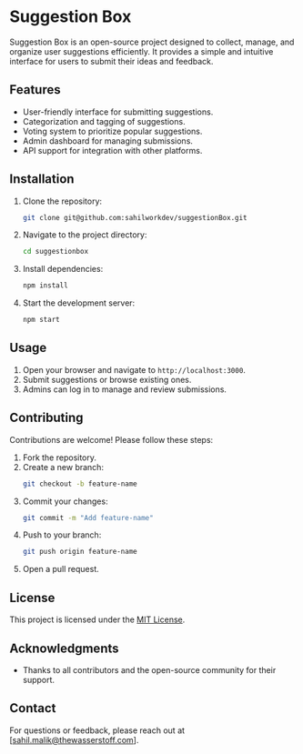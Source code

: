 # Suggestion Box

Suggestion Box is an open-source project designed to collect, manage, and organize user suggestions efficiently. It provides a simple and intuitive interface for users to submit their ideas and feedback.

## Features

- User-friendly interface for submitting suggestions.
- Categorization and tagging of suggestions.
- Voting system to prioritize popular suggestions.
- Admin dashboard for managing submissions.
- API support for integration with other platforms.

## Installation

1. Clone the repository:
    ```bash
    git clone git@github.com:sahilworkdev/suggestionBox.git
    ```
2. Navigate to the project directory:
    ```bash
    cd suggestionbox
    ```
3. Install dependencies:
    ```bash
    npm install
    ```
4. Start the development server:
    ```bash
    npm start
    ```

## Usage

1. Open your browser and navigate to `http://localhost:3000`.
2. Submit suggestions or browse existing ones.
3. Admins can log in to manage and review submissions.

## Contributing

Contributions are welcome! Please follow these steps:

1. Fork the repository.
2. Create a new branch:
    ```bash
    git checkout -b feature-name
    ```
3. Commit your changes:
    ```bash
    git commit -m "Add feature-name"
    ```
4. Push to your branch:
    ```bash
    git push origin feature-name
    ```
5. Open a pull request.

## License

This project is licensed under the [MIT License](LICENSE).

## Acknowledgments

- Thanks to all contributors and the open-source community for their support.

## Contact

For questions or feedback, please reach out at [sahil.malik@thewasserstoff.com].
